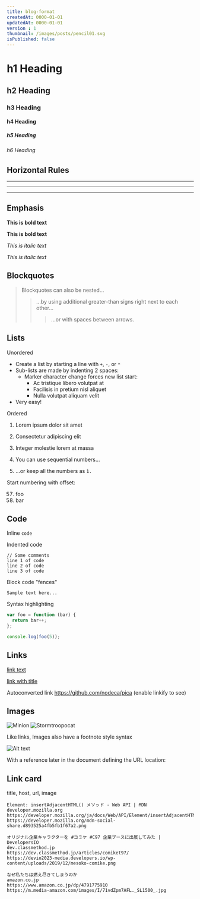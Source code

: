```yaml
---
title: blog-format
createdAt: 0000-01-01
updatedAt: 0000-01-01
version : 1
thumbnail: /images/posts/pencil01.svg
isPublished: false
---
```

# h1 Heading
## h2 Heading
### h3 Heading
#### h4 Heading
##### h5 Heading
###### h6 Heading

## Horizontal Rules

___

---

***

## Emphasis

**This is bold text**

__This is bold text__

*This is italic text*

_This is italic text_

## Blockquotes

> Blockquotes can also be nested...
>> ...by using additional greater-than signs right next to each other...
> > > ...or with spaces between arrows.

## Lists

Unordered

+ Create a list by starting a line with `+`, `-`, or `*`
+ Sub-lists are made by indenting 2 spaces:
  - Marker character change forces new list start:
    * Ac tristique libero volutpat at
    + Facilisis in pretium nisl aliquet
    - Nulla volutpat aliquam velit
+ Very easy!

Ordered

1. Lorem ipsum dolor sit amet
2. Consectetur adipiscing elit
3. Integer molestie lorem at massa

1. You can use sequential numbers...
1. ...or keep all the numbers as `1.`

Start numbering with offset:

57. foo
1. bar

## Code

Inline `code`

Indented code

    // Some comments
    line 1 of code
    line 2 of code
    line 3 of code


Block code "fences"

```
Sample text here...
```

Syntax highlighting

``` js
var foo = function (bar) {
  return bar++;
};

console.log(foo(5));
```

## Links

[link text](http://dev.nodeca.com)

[link with title](http://nodeca.github.io/pica/demo/ "title text!")

Autoconverted link https://github.com/nodeca/pica (enable linkify to see)


## Images

![Minion](https://octodex.github.com/images/minion.png)
![Stormtroopocat](https://octodex.github.com/images/stormtroopocat.jpg "The Stormtroopocat")

Like links, Images also have a footnote style syntax

![Alt text][id]

With a reference later in the document defining the URL location:

[id]: https://octodex.github.com/images/dojocat.jpg  "The Dojocat"

## Link card

title, host, url, image
```Link
Element: insertAdjacentHTML() メソッド - Web API | MDN
developer.mozilla.org
https://developer.mozilla.org/ja/docs/Web/API/Element/insertAdjacentHTML
https://developer.mozilla.org/mdn-social-share.d893525a4fb5fb1f67a2.png
```

```Link
オリジナル企業キャラクターを #コミケ #C97 企業ブースに出展してみた | DevelopersIO
dev.classmethod.jp
https://dev.classmethod.jp/articles/comiket97/
https://devio2023-media.developers.io/wp-content/uploads/2019/12/mesoko-comike.png
```

```Amazon
なぜ私たちは燃え尽きてしまうのか
amazon.co.jp
https://www.amazon.co.jp/dp/4791775910
https://m.media-amazon.com/images/I/71vdZpm7AFL._SL1500_.jpg
```
